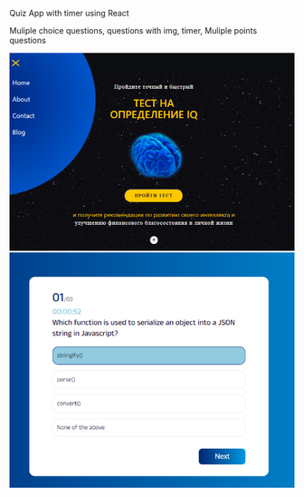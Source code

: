 Quiz App with timer using React

Muliple choice questions, questions with img, timer, Muliple points questions

![main](public/image_2023-05-03_16-48-43.png)
![quiz](public/image_2023-05-03_16-48-18.png)
